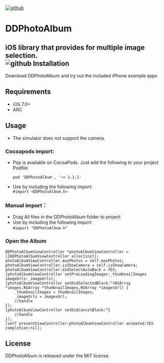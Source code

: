 [![github](https://github.com/dd2333/DDPhotoAlbum/blob/master/dd2333.png "dd2333")](http://www.dd2333.com)

DDPhotoAlbum
===================================
  iOS library that provides for multiple image selection.<br />
  ![github](https://github.com/dd2333/DDPhotoAlbum/blob/master/demo.gif "github")
Installation
-----------------------------------
  Download DDPhotoAlbum and try out the included iPhone example apps<br />

Requirements
-----------------------------------
* iOS 7.0+<br />
* ARC<br />

Usage
-----------------------------------
* The simulator does not support the camera.<br />

### Cocoapods import:
* Pop is available on CocoaPods. Just add the following to your project Podfile:<br />

  ```pod 'DDPhotoAlbum', '~> 1.1.1'```

* Use by including the following import:<br />
```#import <DDPhotoAlbum.h>```

### Manual import：
* Drag All files in the DDPhotoAlbum folder to project<br />
* Use by including the following import:<br />
```#import "DDPhotoAlbum.h"```

### Open the Album
    DDPhotoAlbumViewController *photoAlbumViewController = [[DDPhotoAlbumViewController alloc]init];
    photoAlbumViewController.maxPhotos = self.maxPhotos;
    photoAlbumViewController.isShowCamera = self.isShowCamera;
    photoAlbumViewController.didSelectAutoBack = YES;
    [photoAlbumViewController setPreLoadingImages:_thumbnailImages imageUrls:_imageUrls];
    [photoAlbumViewController setDidSelectedBlock:^(NSArray *images,NSArray *thumbnailImages,NSArray *imagesUrl) {
        _thumbnailImages = thumbnailImages;
        _imageUrls = imagesUrl;
        //handle
    }];
    [photoAlbumViewController setDidCancelBlock:^{
        //handle
    }];
    [self presentViewController:photoAlbumViewController animated:YES completion:nil];

License
-----------------------------------
  DDPhotoAlbum is released under the MIT license.<br />
